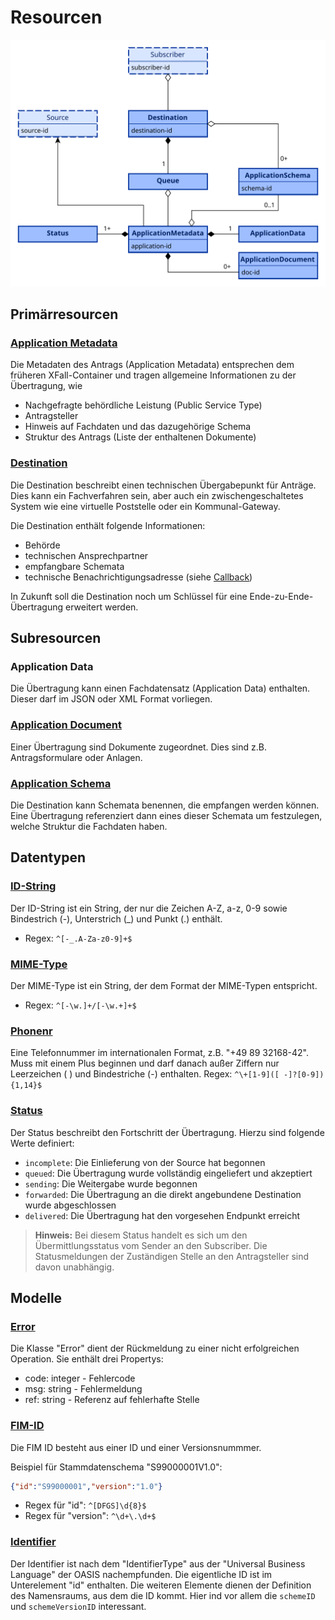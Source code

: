 # Resourcen

![REST Resourcen](../assets/images/REST_Resourcen.svg)

## Primärresourcen
### [Application Metadata](../models/application/metadata.json)
Die Metadaten des Antrags (Application Metadata) entsprechen dem früheren XFall-Container und tragen allgemeine Informationen zu der Übertragung, wie
- Nachgefragte behördliche Leistung (Public Service Type)
- Antragsteller
- Hinweis auf Fachdaten und das dazugehörige Schema
- Struktur des Antrags (Liste der enthaltenen Dokumente)

### [Destination](../models/destination.json)
Die Destination beschreibt einen technischen Übergabepunkt für Anträge. Dies kann ein Fachverfahren sein, aber auch ein zwischengeschaltetes System wie eine virtuelle Poststelle oder ein Kommunal-Gateway.

Die Destination enthält folgende Informationen:
- Behörde
- technischen Ansprechpartner
- empfangbare Schemata
- technische Benachrichtigungsadresse (siehe [Callback](callback.md))

In Zukunft soll die Destination noch um Schlüssel für eine Ende-zu-Ende-Übertragung erweitert werden.

## Subresourcen
### Application Data
Die Übertragung kann einen Fachdatensatz (Application Data) enthalten. Dieser darf im JSON oder XML Format vorliegen.

### [Application Document](../models/application/document.json)
Einer Übertragung sind Dokumente zugeordnet. Dies sind z.B. Antragsformulare oder Anlagen.

### [Application Schema](../models/application/schema.json)
Die Destination kann Schemata benennen, die empfangen werden können. Eine Übertragung referenziert dann eines dieser Schemata um festzulegen, welche Struktur die Fachdaten haben.

## Datentypen
### [ID-String](../models/common/id-string.json)
Der ID-String ist ein String, der nur die Zeichen A-Z, a-z, 0-9 sowie Bindestrich (-), Unterstrich (_) und Punkt (.) enthält.
- Regex: `^[-_.A-Za-z0-9]+$`

### [MIME-Type](../models/common/mime-type.json)
Der MIME-Type ist ein String, der dem Format der MIME-Typen entspricht.
- Regex: `^[-\w.]+/[-\w.+]+$`

### [Phonenr](../models/common/phonenr.json)
Eine Telefonnummer im internationalen Format, z.B. "+49 89 32168-42". Muss mit einem Plus beginnen und darf danach außer Ziffern nur Leerzeichen ( ) und Bindestriche (-) enthalten.
Regex: `^\+[1-9]([ -]?[0-9]){1,14}$`

### [Status](../models/status.json)
Der Status beschreibt den Fortschritt der Übertragung. Hierzu sind folgende Werte definiert:
- `incomplete`: Die Einlieferung von der Source hat begonnen
- `queued`: Die Übertragung wurde vollständig eingeliefert und akzeptiert
- `sending`: Die Weitergabe wurde begonnen
- `forwarded`: Die Übertragung an die direkt angebundene Destination wurde abgeschlossen
- `delivered`: Die Übertragung hat den vorgesehen Endpunkt erreicht

<!-- theme: info -->
> **Hinweis:** Bei diesem Status handelt es sich um den Übermittlungsstatus vom Sender an den Subscriber. Die Statusmeldungen der Zuständigen Stelle an den Antragsteller sind davon unabhängig.

## Modelle
### [Error](../models/error.json)
Die Klasse "Error" dient der Rückmeldung zu einer nicht erfolgreichen Operation.
Sie enthält drei Propertys:
- code: integer - Fehlercode
- msg: string - Fehlermeldung
- ref: string - Referenz auf fehlerhafte Stelle

### [FIM-ID](../models/common/fim-id.json)
Die FIM ID besteht aus einer ID und einer Versionsnummmer.

Beispiel für Stammdatenschema "S99000001V1.0":
```json
{"id":"S99000001","version":"1.0"}
```
- Regex für "id": `^[DFGS]\d{8}$`
- Regex für "version": `^\d+\.\d+$`

### [Identifier](../models/common/identifier.json)
Der Identifier ist nach dem "IdentifierType" aus der "Universal Business Language" der OASIS nachempfunden. Die eigentliche ID ist im Unterelement "id" enthalten. Die weiteren Elemente dienen der Definition des Namensraums, aus dem die ID kommt. Hier ind vor allem die `schemeID` und `schemeVersionID` interessant.
